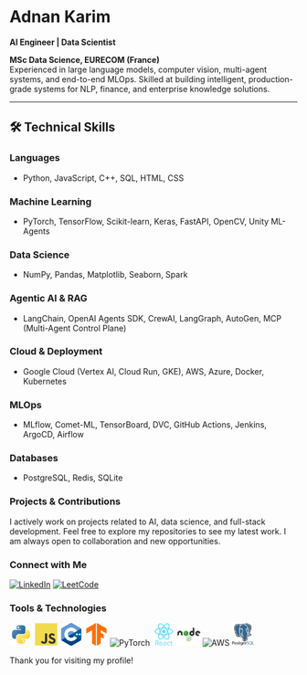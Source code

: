 # Adnan Karim  
**AI Engineer | Data Scientist**

**MSc Data Science, EURECOM (France)**  
Experienced in large language models, computer vision, multi-agent systems, and end-to-end MLOps. Skilled at building intelligent, production-grade systems for NLP, finance, and enterprise knowledge solutions.

---

## 🛠️ Technical Skills

### Languages
- Python, JavaScript, C++, SQL, HTML, CSS

### Machine Learning
- PyTorch, TensorFlow, Scikit-learn, Keras, FastAPI, OpenCV, Unity ML-Agents

### Data Science
- NumPy, Pandas, Matplotlib, Seaborn, Spark

### Agentic AI & RAG
- LangChain, OpenAI Agents SDK, CrewAI, LangGraph, AutoGen, MCP (Multi-Agent Control Plane)

### Cloud & Deployment
- Google Cloud (Vertex AI, Cloud Run, GKE), AWS, Azure, Docker, Kubernetes

### MLOps
- MLflow, Comet-ML, TensorBoard, DVC, GitHub Actions, Jenkins, ArgoCD, Airflow

### Databases
- PostgreSQL, Redis, SQLite
### Projects & Contributions
I actively work on projects related to AI, data science, and full-stack development. Feel free to explore my repositories to see my latest work. I am always open to collaboration and new opportunities.

### Connect with Me
<p align="left">
<a href="https://linkedin.com/in/adnan-karim-dl" target="_blank"><img src="https://raw.githubusercontent.com/rahuldkjain/github-profile-readme-generator/master/src/images/icons/Social/linked-in-alt.svg" alt="LinkedIn" height="30" width="40" /></a>
<a href="https://www.leetcode.com/adnankarim" target="_blank"><img src="https://raw.githubusercontent.com/rahuldkjain/github-profile-readme-generator/master/src/images/icons/Social/leet-code.svg" alt="LeetCode" height="30" width="40" /></a>
</p>

### Tools & Technologies
<p align="left">
<img src="https://raw.githubusercontent.com/devicons/devicon/master/icons/python/python-original.svg" alt="Python" width="40" height="40"/>
<img src="https://raw.githubusercontent.com/devicons/devicon/master/icons/javascript/javascript-original.svg" alt="JavaScript" width="40" height="40"/>
<img src="https://raw.githubusercontent.com/devicons/devicon/master/icons/cplusplus/cplusplus-original.svg" alt="C++" width="40" height="40"/>
<img src="https://raw.githubusercontent.com/devicons/devicon/master/icons/tensorflow/tensorflow-original.svg" alt="TensorFlow" width="40" height="40"/>
<img src="https://www.vectorlogo.zone/logos/pytorch/pytorch-icon.svg" alt="PyTorch" width="40" height="40"/>
<img src="https://raw.githubusercontent.com/devicons/devicon/master/icons/react/react-original-wordmark.svg" alt="React" width="40" height="40"/>
<img src="https://raw.githubusercontent.com/devicons/devicon/master/icons/nodejs/nodejs-original-wordmark.svg" alt="Node.js" width="40" height="40"/>
<img src="https://www.vectorlogo.zone/logos/amazonaws/amazonaws-icon.svg" alt="AWS" width="40" height="40"/>
<img src="https://raw.githubusercontent.com/devicons/devicon/master/icons/postgresql/postgresql-original-wordmark.svg" alt="PostgreSQL" width="40" height="40"/>
</p>

Thank you for visiting my profile!

